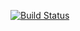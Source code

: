 
[![Build Status](https://app.travis-ci.com/sakhile217/bootcamp-terminal-tests.svg?branch=gh-pages)](https://app.travis-ci.com/sakhile217/bootcamp-terminal-tests)